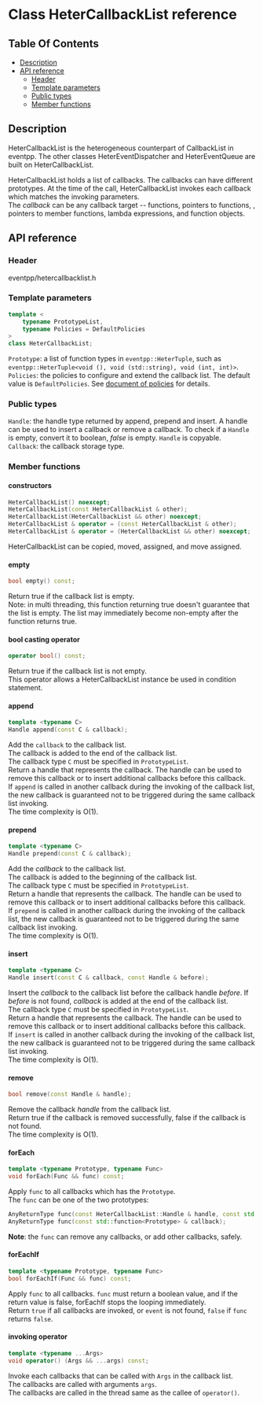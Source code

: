 # Class HeterCallbackList reference

<!--begintoc-->
## Table Of Contents

* [Description](#a2_1)
* [API reference](#a2_2)
  * [Header](#a3_1)
  * [Template parameters](#a3_2)
  * [Public types](#a3_3)
  * [Member functions](#a3_4)
<!--endtoc-->

<a id="a2_1"></a>
## Description

HeterCallbackList is the heterogeneous counterpart of CallbackList in eventpp. The other classes HeterEventDispatcher and HeterEventQueue are built on HeterCallbackList.  

HeterCallbackList holds a list of callbacks. The callbacks can have different prototypes. At the time of the call, HeterCallbackList invokes each callback which matches the invoking parameters.  
The *callback* can be any callback target -- functions, pointers to functions, , pointers to member functions, lambda expressions, and function objects.  

<a id="a2_2"></a>
## API reference

<a id="a3_1"></a>
### Header

eventpp/hetercallbacklist.h

<a id="a3_2"></a>
### Template parameters

```c++
template <
	typename PrototypeList,
	typename Policies = DefaultPolicies
>
class HeterCallbackList;
```
`Prototype`:  a list of function types in `eventpp::HeterTuple`, such as `eventpp::HeterTuple<void (), void (std::string), void (int, int)>`.  
`Policies`: the policies to configure and extend the callback list. The default value is `DefaultPolicies`. See [document of policies](policies.md) for details.  

<a id="a3_3"></a>
### Public types

`Handle`: the handle type returned by append, prepend and insert. A handle can be used to insert a callback or remove a callback. To check if a `Handle` is empty, convert it to boolean, *false* is empty. `Handle` is copyable.  
`Callback`: the callback storage type.

<a id="a3_4"></a>
### Member functions

#### constructors

```c++
HeterCallbackList() noexcept;
HeterCallbackList(const HeterCallbackList & other);
HeterCallbackList(HeterCallbackList && other) noexcept;
HeterCallbackList & operator = (const HeterCallbackList & other);
HeterCallbackList & operator = (HeterCallbackList && other) noexcept;
```

HeterCallbackList can be copied, moved,  assigned, and move assigned.

#### empty

```c++
bool empty() const;
```
Return true if the callback list is empty.  
Note: in multi threading, this function returning true doesn't guarantee that the list is empty. The list may immediately become non-empty after the function returns true.

#### bool casting operator

```c++
operator bool() const;
```
Return true if the callback list is not empty.  
This operator allows a HeterCallbackList instance be used in condition statement.

#### append

```c++
template <typename C>
Handle append(const C & callback);
```  
Add the `callback` to the callback list.  
The callback is added to the end of the callback list.  
The callback type `C` must be specified in `PrototypeList`.  
Return a handle that represents the callback. The handle can be used to remove this callback or to insert additional callbacks before this callback.  
If `append` is called in another callback during the invoking of the callback list, the new callback is guaranteed not to be triggered during the same callback list invoking.  
The time complexity is O(1).

#### prepend

```c++
template <typename C>
Handle prepend(const C & callback);
```  
Add the *callback* to the callback list.  
The callback is added to the beginning of the callback list.  
The callback type `C` must be specified in `PrototypeList`.  
Return a handle that represents the callback. The handle can be used to remove this callback or to insert additional callbacks before this callback.  
If `prepend` is called in another callback during the invoking of the callback list, the new callback is guaranteed not to be triggered during the same callback list invoking.  
The time complexity is O(1).

#### insert

```c++
template <typename C>
Handle insert(const C & callback, const Handle & before);
```  
Insert the *callback* to the callback list before the callback handle *before*. If *before* is not found, *callback* is added at the end of the callback list.  
The callback type `C` must be specified in `PrototypeList`.  
Return a handle that represents the callback. The handle can be used to remove this callback or to insert additional callbacks before this callback.  
If `insert` is called in another callback during the invoking of the callback list, the new callback is guaranteed not to be triggered during the same callback list invoking.  
The time complexity is O(1).  

#### remove

```c++
bool remove(const Handle & handle);
```  
Remove the callback *handle* from the callback list.  
Return true if the callback is removed successfully, false if the callback is not found.  
The time complexity is O(1).  

#### forEach

```c++
template <typename Prototype, typename Func>
void forEach(Func && func) const;
```  
Apply `func` to all callbacks which has the `Prototype`.  
The `func` can be one of the two prototypes:  
```c++
AnyReturnType func(const HeterCallbackList::Handle & handle, const std::function<Prototype> & callback);
AnyReturnType func(const std::function<Prototype> & callback);
```
**Note**: the `func` can remove any callbacks, or add other callbacks, safely.

#### forEachIf
```c++
template <typename Prototype, typename Func>
bool forEachIf(Func && func) const;
```  
Apply `func` to all callbacks. `func` must return a boolean value, and if the return value is false, forEachIf stops the looping immediately.  
Return `true` if all callbacks are invoked, or `event` is not found, `false` if `func` returns `false`.

#### invoking operator

```c++
template <typename ...Args>
void operator() (Args && ...args) const;
```  
Invoke each callbacks that can be called with `Args` in the callback list.  
The callbacks are called with arguments `args`.  
The callbacks are called in the thread same as the callee of `operator()`.
